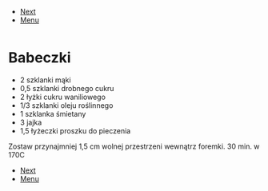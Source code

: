 <!-- Navigation Menu Start -->


- [Next](<Babka piaskowa.md>)
- [Menu](<README.md>)

<div style="margin-bottom: 50px"></div>

<!-- /Navigation Menu Start -->


# Babeczki

- 2 szklanki mąki
- 0,5 szklanki drobnego cukru
- 2 łyżki cukru waniliowego
- 1/3 szklanki oleju roślinnego
- 1 szklanka śmietany
- 3 jajka
- 1,5 łyżeczki proszku do pieczenia

Zostaw przynajmniej 1,5 cm wolnej przestrzeni wewnątrz foremki. 30 min. w 170C


<!-- Navigation Menu End -->


- [Next](<Babka piaskowa.md>)
- [Menu](<README.md>)

<div style="margin-bottom: 50px"></div>

<!-- /Navigation Menu End -->